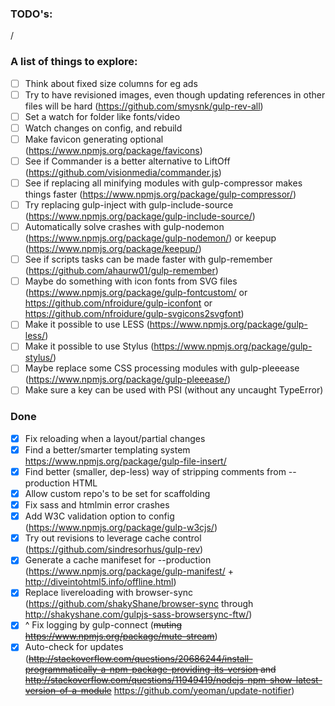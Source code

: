 ### TODO's:

  /

### A list of things to explore:

  - [ ] Think about fixed size columns for eg ads
  - [ ] Try to have revisioned images, even though updating references in other files will be hard (https://github.com/smysnk/gulp-rev-all)
  - [ ] Set a watch for folder like fonts/video
  - [ ] Watch changes on config, and rebuild
  - [ ] Make favicon generating optional (https://www.npmjs.org/package/favicons)
  - [ ] See if Commander is a better alternative to LiftOff (https://github.com/visionmedia/commander.js)
  - [ ] See if replacing all minifying modules with gulp-compressor makes things faster (https://www.npmjs.org/package/gulp-compressor/)
  - [ ] Try replacing gulp-inject with gulp-include-source (https://www.npmjs.org/package/gulp-include-source/)
  - [ ] Automatically solve crashes with gulp-nodemon (https://www.npmjs.org/package/gulp-nodemon/) or keepup (https://www.npmjs.org/package/keepup/)
  - [ ] See if scripts tasks can be made faster with gulp-remember (https://github.com/ahaurw01/gulp-remember)
  - [ ] Maybe do something with icon fonts from SVG files (https://www.npmjs.org/package/gulp-fontcustom/ or https://github.com/nfroidure/gulp-iconfont or https://github.com/nfroidure/gulp-svgicons2svgfont)
  - [ ] Make it possible to use LESS (https://www.npmjs.org/package/gulp-less/)
  - [ ] Make it possible to use Stylus (https://www.npmjs.org/package/gulp-stylus/)
  - [ ] Maybe replace some CSS processing modules with gulp-pleeease (https://www.npmjs.org/package/gulp-pleeease/) 
  - [ ] Make sure a key can be used with PSI (without any uncaught TypeError)

  ### Done

  - [x] Fix reloading when a layout/partial changes
  - [x] Find a better/smarter templating system https://www.npmjs.org/package/gulp-file-insert/
  - [x] Find better (smaller, dep-less) way of stripping comments from --production HTML
  - [x] Allow custom repo's to be set for scaffolding
  - [x] Fix sass and htmlmin error crashes
  - [x] Add W3C validation option to config (https://www.npmjs.org/package/gulp-w3cjs/)
  - [x] Try out revisions to leverage cache control (https://github.com/sindresorhus/gulp-rev)
  - [x] Generate a cache manifeset for --production (https://www.npmjs.org/package/gulp-manifest/ + http://diveintohtml5.info/offline.html)
  - [x] Replace livereloading with browser-sync (https://github.com/shakyShane/browser-sync through http://shakyshane.com/gulpjs-sass-browsersync-ftw/)
  - [x] ^ Fix logging by gulp-connect (~~muting https://www.npmjs.org/package/mute-stream~~)
  - [x] Auto-check for updates (~~http://stackoverflow.com/questions/20686244/install-programmatically-a-npm-package-providing-its-version and http://stackoverflow.com/questions/11949419/nodejs-npm-show-latest-version-of-a-module~~ https://github.com/yeoman/update-notifier)
